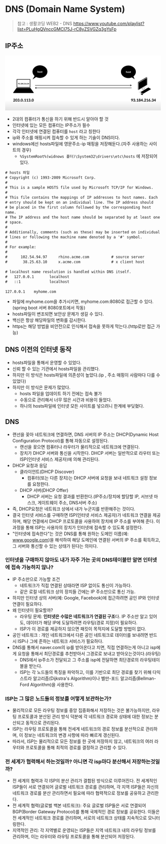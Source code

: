 # DNS (Domain Name System)

> 참고 : 생활코딩 WEB2 - DNS https://www.youtube.com/playlist?list=PLuHgQVnccGMCI75J-rC8yZSVGZq3gYsFp

## IP주소

![DNS1](images/DNS1.png)
- 2대의 컴퓨터가 통신을 하기 위해 반드시 알아야 할 것
- 인터넷에 있는 모든 컴퓨터는 IP주소가 필수
- 각각 인터넷에 연결된 컴퓨터를 `host` 라고 칭한다
- ip와 주소를 매핑시켜 접속할 수 있게 하는 기술이 DNS이다.
- windows에선 hosts파일에 영문주소-ip 매핑을 저장해둔다.(자주 사용하는 사이트의 경우)
    - `%SystemRoot%(widnows 폴더)\System32\drivers\etc\hosts` 에 저장되어 있다.
```plaintext
# hosts 파일
# Copyright (c) 1993-2009 Microsoft Corp.
#
# This is a sample HOSTS file used by Microsoft TCP/IP for Windows.
#
# This file contains the mappings of IP addresses to host names. Each
# entry should be kept on an individual line. The IP address should
# be placed in the first column followed by the corresponding host name.
# The IP address and the host name should be separated by at least one
# space.
#
# Additionally, comments (such as these) may be inserted on individual
# lines or following the machine name denoted by a '#' symbol.
#
# For example:
#
#      102.54.94.97     rhino.acme.com          # source server
#       38.25.63.10     x.acme.com              # x client host

# localhost name resolution is handled within DNS itself.
#	127.0.0.1       localhost
#	::1             localhost

127.0.0.1    myhome.com
```
- 파일에 myhome.com을 추가시키면, myhome.com:8080로 접근할 수 있다.(spring boot 서버 8080포트에서 작동)
- hosts파일이 변조되면 보안상 문제가 생길 수 있다.
- 백신은 항상 해당파일의 변화를 감시한다.
- https는 해당 방법을 비안전으로 인식해서 접속을 못하게 막는다.(http로만 접근 가능)


## DNS 이전의 인터넷 동작

- hosts파일을 통해서 운영할 수 있었다.
- 신뢰 할 수 있는 기관에서 hosts파일을 관리했다.
- 하지만 이 방식은 hosts파일에 의존성이 높았다.(ip , 주소 매핑이 사람마다 다를 수 있었다)
- 하지만 이 방식은 문제가 많았다.
    - hosts 파일을 업데이트 하기 전에는 접속 불가
    - 수동으로 관리해서 너무 많은 시간과 비용이 들었다. 
    - 하나의 hosts파일에 인터넷 모든 사이트를 넣으려니 한계에 부딪혔다.

## DNS

- 랜선을 꽂아 네트워크에 연결하면, DNS 서버의 IP 주소는 DHCP(Dynamic Host Configuration Protocol)를 통해 자동으로 설정된다.
    - 랜선을 꽂으면 컴퓨터나 라우터가 물리적으로 네트워크에 연결된다.
    - 장치가 DHCP 서버와 통신을 시작한다. DHCP 서버는 일반적으로 라우터 또는 ISP(인터넷 서비스 제공자)에 의해 관리된다.
- DHCP 요청과 응답
    - 클라이언트(DHCP Discover)
        - 컴퓨터(또는 다른 장치)는 DHCP 서버에 요청을 보내 네트워크 설정 정보를 요청한다.
    - DHCP 서버(DHCP Offer)
        - DHCP 서버는 요청 결과를 반환한다.(IP주소/장치에 할당할 IP, 서브넷 마스크, 게이트웨이 주소, DNS서버 주소)
- 즉, DHCP요청은 네트워크 상에서 내가 누군지를 반환해주는 것이다.
- 결국 인터넷 서비스를 구매하면 ISP(인터넷 서비스 제공자)가 네트워크 연결을 제공하며, 해당 연결에서 DHCP 프로토콜을 사용하여 장치에 IP 주소를 부여해 준다. 이 과정을 통해 ISP는 사용자의 장치가 인터넷에 접속할 수 있도록 설정한다.
- "인터넷에 접속한다"는 것은 DNS를 통해 원하는 도메인 이름(예: www.google.com)을 해석하여 해당 도메인에 연결된 서버의 IP 주소를 획득하고, 그 서버와 통신할 수 있는 상태가 된다는 의미다.

### 인터넷을 구매하지 않아도 내가 자주 가는 곳의 DNS테이블만 알면 인터넷에 접속 가능하지 않나?

- IP 주소만으로 가능할 조건
    - 네트워크가 직접 연결된 상태라면 ISP 없이도 통신이 가능하다.
    - 같은 로컬 네트워크 상의 장치들 간에는 IP 주소만으로 통신 가능.
- 하지만 인터넷 상의 서버(예: Google, Facebook)에 접근하려면 공인 IP와 인터넷 연결이 필요하다.
- 왜 인터넷이 필요할까?
    - 라우팅 문제: **인터넷은 수많은 네트워크가 연결된 구조**다. IP 주소만 알고 있어도, 데이터가 해당 IP에 도달하려면 라우팅(경로 지정)이 필요하다.
    - ISP가 이 경로를 제공하지 않으면 패킷이 목적지에 도달할 방법이 없다.
- 공인 네트워크 : 개인 네트워크에서 다른 공인 네트워크로 데이터를 보내려면 반드시 ISP나 그에 준하는 네트워크 서비스가 필요하다.
- DNS를 통해서 naver.com의 ip를 받아온다고 치면, 직접 연결하는게 아니고 isp에게 요청을 통해서 최단경로를 추천받아서 그경로로 보내고 받아오는것이다.(라우팅)
    - DNS에서 ip주소가 전달되고 그 주소를 isp에 전달하면 최단경로의 라우팅테이블을 받는다.
    - ISP는 각 노드들의 특징을 파악하고, 이를 기반으로 최단 경로를 찾기 위해 다익스트라 알고리즘(Dijkstra's Algorithm)이나 벨만-포드 알고리즘(Bellman-Ford Algorithm)을 사용한다.

### ISP는 그 많은 노드들의 정보를 어떻게 보관하는가?
- 물리적으로 모든 라우팅 정보를 중앙 집중화해서 저장하는 것은 불가능하지만, 라우팅 프로토콜과 분산된 관리 방식 덕분에 각 네트워크 경로와 상태에 대한 정보는 분산되고 동적으로 관리된다.
- ISP는 라우팅 프로토콜을 통해 전세계 네트워크의 경로 정보를 분산적으로 관리하며, 이 정보는 네트워크의 변경 사항에 따라 빠르게 갱신된다.
- 따라서, ISP는 물리적으로 모든 정보를 한 곳에 저장하지 않고, 네트워크의 여러 라우터와 프로토콜을 통해 최적의 경로를 결정하고 관리할 수 있다.

### 전 세계가 협력해서 하는것일까? 아니면 각 isp마다 분산해서 저장하는것일까?
- 전 세계의 협력과 각 ISP의 분산 관리가 결합된 방식으로 이루어진다. 전 세계적인 ISP들이 서로 연결되어 글로벌 네트워크 경로를 관리하며, 각 지역 ISP들은 자신의 네트워크 경로를 분산 관리하면서 필요에 따라 협력적으로 정보를 공유하고 관리한다.
- 전 세계적 협력(글로벌 백본 네트워크): 주요 글로벌 ISP들은 서로 연결되어 BGP(Border Gateway Protocol)를 통해 국제적인 경로 정보를 공유한다. 이들은 전 세계적인 네트워크 경로를 관리하며, 서로의 네트워크 상태를 지속적으로 모니터링한다.
- 지역적인 관리: 각 지역별로 운영되는 ISP들은 지역 네트워크 내의 라우팅 정보를 관리하며, 이는 라우터와 라우팅 프로토콜을 통해 분산되어 저장된다.
